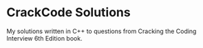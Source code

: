 # CrackCode Solutions
My solutions written in C++ to questions from Cracking the Coding Interview 6th Edition book.